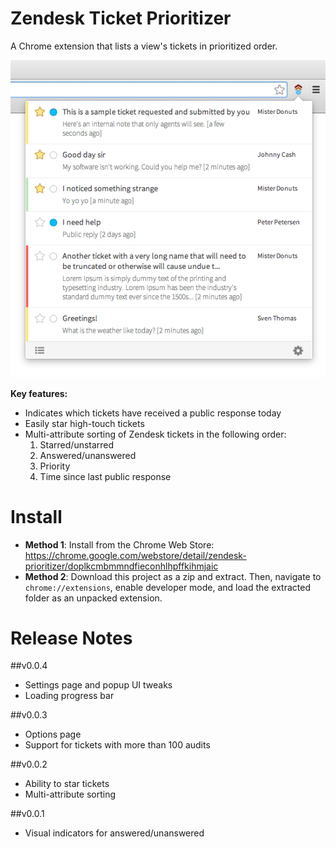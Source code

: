 # Zendesk Ticket Prioritizer

A Chrome extension that lists a view's tickets in prioritized order.

![Popup](/screenshots/0-0-4/popup.png)

**Key features:**

* Indicates which tickets have received a public response today
* Easily star high-touch tickets 
* Multi-attribute sorting of Zendesk tickets in the following order:
  1. Starred/unstarred
  2. Answered/unanswered
  3. Priority
  4. Time since last public response



# Install

* **Method 1**: Install from the Chrome Web Store: https://chrome.google.com/webstore/detail/zendesk-prioritizer/doplkcmbmmndfieconhlhpffkihmjaic
* **Method 2**: Download this project as a zip and extract. Then, navigate to `chrome://extensions`, enable developer mode, and load the extracted folder as an unpacked extension.

# Release Notes

##v0.0.4
* Settings page and popup UI tweaks
* Loading progress bar

##v0.0.3
* Options page
* Support for tickets with more than 100 audits

##v0.0.2
* Ability to star tickets
* Multi-attribute sorting

##v0.0.1
* Visual indicators for answered/unanswered
